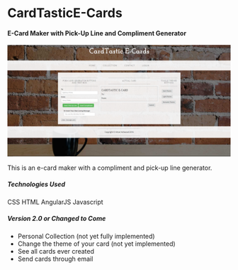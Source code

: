# CardTasticE-Cards
#### E-Card Maker with Pick-Up Line and Compliment Generator
![Alt text](img/screenshot.PNG?raw=true "Screen Shot")

This is an e-card maker with a compliment and pick-up line generator.


##### Technologies Used

CSS
HTML
AngularJS
Javascript


##### Version 2.0 or Changed to Come

* Personal Collection (not yet fully implemented)
* Change the theme of your card (not yet implemented)
* See all cards ever created
* Send cards through email


